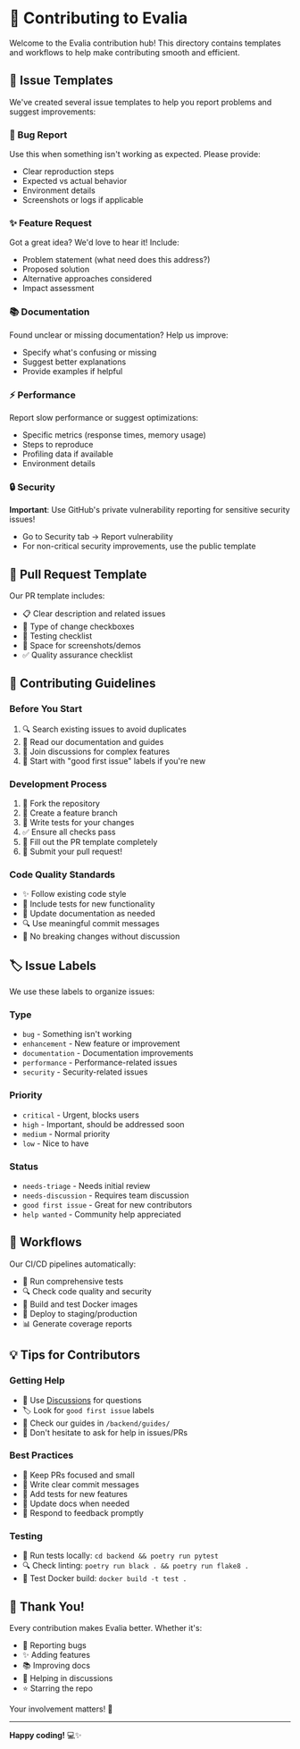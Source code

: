 # 🚀 Contributing to Evalia

Welcome to the Evalia contribution hub! This directory contains templates and workflows to help make contributing smooth and efficient.

## 📝 Issue Templates

We've created several issue templates to help you report problems and suggest improvements:

### 🐛 Bug Report
Use this when something isn't working as expected. Please provide:
- Clear reproduction steps
- Expected vs actual behavior
- Environment details
- Screenshots or logs if applicable

### ✨ Feature Request
Got a great idea? We'd love to hear it! Include:
- Problem statement (what need does this address?)
- Proposed solution
- Alternative approaches considered
- Impact assessment

### 📚 Documentation
Found unclear or missing documentation? Help us improve:
- Specify what's confusing or missing
- Suggest better explanations
- Provide examples if helpful

### ⚡ Performance
Report slow performance or suggest optimizations:
- Specific metrics (response times, memory usage)
- Steps to reproduce
- Profiling data if available
- Environment details

### 🔒 Security
**Important**: Use GitHub's private vulnerability reporting for sensitive security issues!
- Go to Security tab → Report vulnerability
- For non-critical security improvements, use the public template

## 🔄 Pull Request Template

Our PR template includes:
- 📋 Clear description and related issues
- 🎯 Type of change checkboxes
- 🧪 Testing checklist
- 📸 Space for screenshots/demos
- ✅ Quality assurance checklist

## 🤝 Contributing Guidelines

### Before You Start
1. 🔍 Search existing issues to avoid duplicates
2. 📖 Read our documentation and guides
3. 💬 Join discussions for complex features
4. 🎯 Start with "good first issue" labels if you're new

### Development Process
1. 🍴 Fork the repository
2. 🌿 Create a feature branch
3. 🧪 Write tests for your changes
4. ✅ Ensure all checks pass
5. 📝 Fill out the PR template completely
6. 🎉 Submit your pull request!

### Code Quality Standards
- ✨ Follow existing code style
- 🧪 Include tests for new functionality
- 📖 Update documentation as needed
- 🔍 Use meaningful commit messages
- 🚫 No breaking changes without discussion

## 🏷️ Issue Labels

We use these labels to organize issues:

### Type
- `bug` - Something isn't working
- `enhancement` - New feature or improvement
- `documentation` - Documentation improvements
- `performance` - Performance-related issues
- `security` - Security-related issues

### Priority
- `critical` - Urgent, blocks users
- `high` - Important, should be addressed soon
- `medium` - Normal priority
- `low` - Nice to have

### Status
- `needs-triage` - Needs initial review
- `needs-discussion` - Requires team discussion
- `good first issue` - Great for new contributors
- `help wanted` - Community help appreciated

## 🔄 Workflows

Our CI/CD pipelines automatically:
- 🧪 Run comprehensive tests
- 🔍 Check code quality and security
- 🐳 Build and test Docker images
- 🚀 Deploy to staging/production
- 📊 Generate coverage reports

## 💡 Tips for Contributors

### Getting Help
- 💬 Use [Discussions](https://github.com/Jwuthri/evalia/discussions) for questions
- 🏷️ Look for `good first issue` labels
- 📖 Check our guides in `/backend/guides/`
- 🤝 Don't hesitate to ask for help in issues/PRs

### Best Practices
- 🎯 Keep PRs focused and small
- 📝 Write clear commit messages
- 🧪 Add tests for new features
- 📖 Update docs when needed
- 🔄 Respond to feedback promptly

### Testing
- 🧪 Run tests locally: `cd backend && poetry run pytest`
- 🔍 Check linting: `poetry run black . && poetry run flake8 .`
- 🐳 Test Docker build: `docker build -t test .`

## 🙏 Thank You!

Every contribution makes Evalia better. Whether it's:
- 🐛 Reporting bugs
- ✨ Adding features
- 📚 Improving docs
- 💬 Helping in discussions
- ⭐ Starring the repo

Your involvement matters! 🚀

---

**Happy coding!** 💻✨
